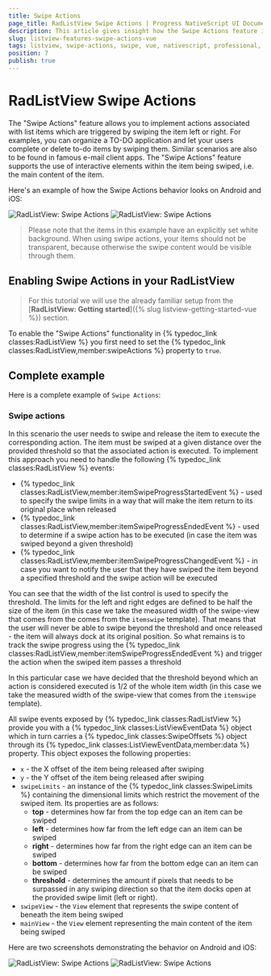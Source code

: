 ```yaml
---
title: Swipe Actions
page_title: RadListView Swipe Actions | Progress NativeScript UI Documentation
description: This article gives insight how the Swipe Actions feature is used.
slug: listview-features-swipe-actions-vue
tags: listview, swipe-actions, swipe, vue, nativescript, professional, ui
position: 7
publish: true
---
```


# RadListView Swipe Actions
The "Swipe Actions" feature allows you to implement actions associated with list items which are triggered by swiping the item left or right. For examples, you can organize a TO-DO application and let your users complete or delete to-do items by swiping them. Similar scenarios are also to be found in famous e-mail client apps.
The "Swipe Actions" feature supports the use of interactive elements within the item being swiped, i.e. the main content of the item.

Here's an example of how the Swipe Actions behavior looks on Android and iOS:

![RadListView: Swipe Actions](../../../ui/img/ns_ui/list-view-swipe-actions_1.png) ![RadListView: Swipe Actions](../../../ui/img/ns_ui/list-view-swipe-actions_2.png)

> Please note that the items in this example have an explicitly set white background. When using swipe actions, your items should not be transparent, because otherwise the swipe content would be visible through them.

## Enabling Swipe Actions in your RadListView

> For this tutorial we will use the already familiar setup from the [**RadListView: Getting started**]({% slug listview-getting-started-vue %}) section.

To enable the "Swipe Actions" functionality in {% typedoc_link classes:RadListView %} you first need to set the {% typedoc_link classes:RadListView,member:swipeActions %} property to `true`.

## Complete example

Here is a complete example of `Swipe Actions`:

<snippet id='listview-swipeactions-vue'/>

### Swipe actions
In this scenario the user needs to swipe and release the item to execute the corresponding action. The item must be swiped at a given distance over the provided threshold so that the associated action is executed. To implement this approach you need to handle the following {% typedoc_link classes:RadListView %} events:
- {% typedoc_link classes:RadListView,member:itemSwipeProgressStartedEvent %} - used to specify the swipe limits in a way that will make the item return to its original place when released
- {% typedoc_link classes:RadListView,member:itemSwipeProgressEndedEvent %} - used to determine if a swipe action has to be executed (in case the item was swiped beyond a given threshold)
- {% typedoc_link classes:RadListView,member:itemSwipeProgressChangedEvent %} - in case you want to notify the user that they have swiped the item beyond a specified threshold and the swipe action will be executed

You can see that the width of the list control is used to specify the threshold. The limits for the left and right edges are defined to be half the size of the item (in this case we take the measured width of the swipe-view that comes from the comes from the `itemswipe` template). That means that the user will never be able to swipe beyond the threshold and once released - the item will always dock at its original position. So what remains is to track the swipe progress using the  {% typedoc_link classes:RadListView,member:itemSwipeProgressEndedEvent %} and trigger the action when the swiped item passes a threshold

In this particular case we have decided that the threshold beyond which an action is considered executed is 1/2 of the whole item width (in this case we take the measured width of the swipe-view that comes from the `itemswipe` template).

All swipe events exposed by {% typedoc_link classes:RadListView %} provide you with a {% typedoc_link classes:ListViewEventData %} object which in turn carries a {% typedoc_link classes:SwipeOffsets %} object through its {% typedoc_link classes:ListViewEventData,member:data %} property. This object exposes the following properties:
- `x` - the X offset of the item being released after swiping
- `y` - the Y offset of the item being released after swiping
- `swipeLimits` - an instance of the {% typedoc_link classes:SwipeLimits %} containing the dimensional limits which restrict the movement of the swiped item. Its properties are as follows:
    - **top** - determines how far from the top edge can an item can be swiped
    - **left** - determines how far from the left edge can an item can be swiped
    - **right** - determines how far from the right edge can an item can be swiped
    - **bottom** - determines how far from the bottom edge can an item can be swiped
    - **threshold** - determines the amount if pixels that needs to be surpassed in any swiping direction so that the item docks open at the provided swipe limit (left or right).
- `swipeView` - the `View` element that represents the swipe content of beneath the item being swiped
- `mainView` - the `View` element representing the main content of the item being swiped

Here are two screenshots demonstrating the behavior on Android and iOS:

 ![RadListView: Swipe Actions](../../../ui/img/ns_ui/list-view-swipe-actions_1.png) ![RadListView: Swipe Actions](../../../ui/img/ns_ui/list-view-swipe-actions_2.png)
